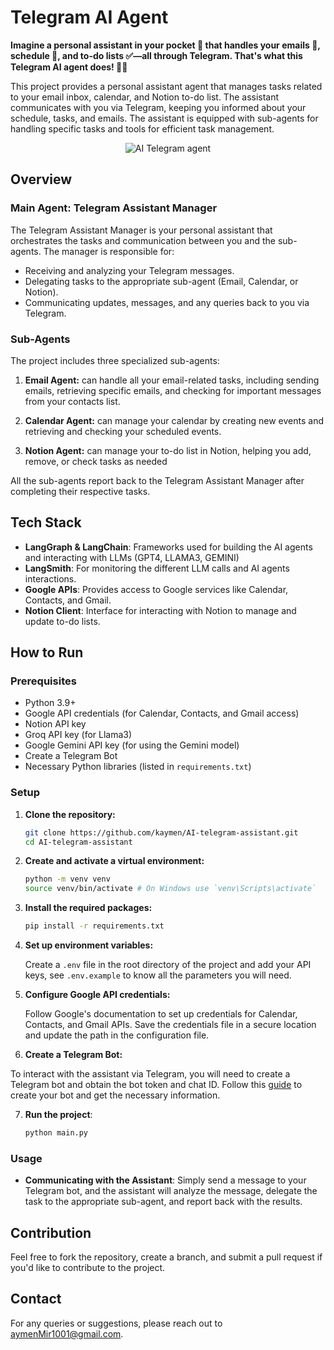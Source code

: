 # Telegram AI Agent

**Imagine a personal assistant in your pocket 📱 that handles your emails 📧, schedule 📅, and to-do lists ✅—all through Telegram. That's what this Telegram AI agent does! 🤖✨**

This project provides a personal assistant agent that manages tasks related to your email inbox, calendar, and Notion to-do list. The assistant communicates with you via Telegram, keeping you informed about your schedule, tasks, and emails. The assistant is equipped with sub-agents for handling specific tasks and tools for efficient task management.

<p align="center">
  <img src="https://github.com/user-attachments/assets/c38f1e65-05ca-4ed5-97da-283983348a63" alt="AI Telegram agent">
</p>

## Overview

### Main Agent: Telegram Assistant Manager

The Telegram Assistant Manager is your personal assistant that orchestrates the tasks and communication between you and the sub-agents. The manager is responsible for:

- Receiving and analyzing your Telegram messages.
- Delegating tasks to the appropriate sub-agent (Email, Calendar, or Notion).
- Communicating updates, messages, and any queries back to you via Telegram.

### Sub-Agents

The project includes three specialized sub-agents:

1. **Email Agent:** can handle all your email-related tasks, including sending emails, retrieving specific emails, and checking for important messages from your contacts list.

2. **Calendar Agent:** can manage your calendar by creating new events and retrieving and checking your scheduled events.

3. **Notion Agent:** can manage your to-do list in Notion, helping you add, remove, or check tasks as needed

All the sub-agents report back to the Telegram Assistant Manager after completing their respective tasks.

## Tech Stack

- **LangGraph & LangChain**: Frameworks used for building the AI agents and interacting with LLMs (GPT4, LLAMA3, GEMINI)
- **LangSmith**: For monitoring the different LLM calls and AI agents interactions.
- **Google APIs**: Provides access to Google services like Calendar, Contacts, and Gmail.
- **Notion Client**: Interface for interacting with Notion to manage and update to-do lists.

## How to Run

### Prerequisites

- Python 3.9+
- Google API credentials (for Calendar, Contacts, and Gmail access)
- Notion API key
- Groq API key (for Llama3)
- Google Gemini API key (for using the Gemini model)
- Create a Telegram Bot
- Necessary Python libraries (listed in `requirements.txt`)

### Setup

1. **Clone the repository:**

   ```sh
   git clone https://github.com/kaymen/AI-telegram-assistant.git
   cd AI-telegram-assistant
   ```

2. **Create and activate a virtual environment:**

   ```sh
   python -m venv venv
   source venv/bin/activate # On Windows use `venv\Scripts\activate`
   ```

3. **Install the required packages:**

   ```sh
   pip install -r requirements.txt
   ```

4. **Set up environment variables:**

   Create a `.env` file in the root directory of the project and add your API keys, see `.env.example` to know all the parameters you will need.

5. **Configure Google API credentials:**

   Follow Google's documentation to set up credentials for Calendar, Contacts, and Gmail APIs. Save the credentials file in a secure location and update the path in the configuration file.

6. **Create a Telegram Bot:**

To interact with the assistant via Telegram, you will need to create a Telegram bot and obtain the bot token and chat ID. Follow this [guide](https://www.youtube.com/watch?v=ozQfKhdNjJU) to create your bot and get the necessary information.

7. **Run the project**:

   ```bash
   python main.py
   ```

### Usage

- **Communicating with the Assistant**: Simply send a message to your Telegram bot, and the assistant will analyze the message, delegate the task to the appropriate sub-agent, and report back with the results.

## Contribution

Feel free to fork the repository, create a branch, and submit a pull request if you'd like to contribute to the project.

## Contact

For any queries or suggestions, please reach out to [aymenMir1001@gmail.com](mailto:aymenMir1001@gmail.com).